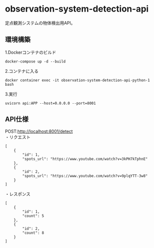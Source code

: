 # observation-system-detection-api
定点観測システムの物体検出用API。
## 環境構築  
1.Dockerコンテナのビルド
```
docker-compose up -d --build
```
2.コンテナに入る
```
docker container exec -it observation-system-detection-api-python-1 bash
```
3.実行
```
uvicorn api:APP --host=0.0.0.0 --port=8001
```
## API仕様
POST:[http://localhost:8001/detect](http://localhost:8001/detect)  
・リクエスト
```
[
    {
        "id": 1,
        "spots_url": "https://www.youtube.com/watch?v=3kPH7kTphnE"
    },
    {
        "id": 2,
        "spots_url": "https://www.youtube.com/watch?v=9plqYTT-3w8"
    }
]
```
・レスポンス
```
[
    {
        "id": 1,
        "count": 5
    },
    {
        "id": 2,
        "count": 8
    }
]
```